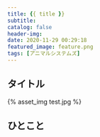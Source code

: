 ```yaml
---
title: {{ title }}
subtitle:
catalog: false
header-img:
date: 2020-11-29 00:29:18
featured_image: feature.png
tags: [アニマルシステムズ]
---
```


## タイトル

{% asset_img test.jpg %}


## ひとこと